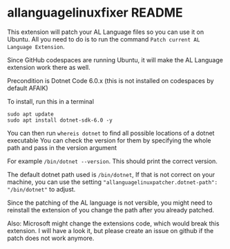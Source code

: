 # allanguagelinuxfixer README

This extension will patch your AL Language files so you can use it on Ubuntu.
All you need to do is to run the command `Patch current AL Language Extension`.

Since GitHub codespaces are running Ubuntu, it will make the AL Language extension work there as well.

Precondition is Dotnet Code 6.0.x (this is not installed on codespaces by default AFAIK)

To install, run this in a terminal

```
sudo apt update 
sudo apt install dotnet-sdk-6.0 -y
```

You can then run `whereis dotnet` to find all possible locations of a dotnet executable
You can check the version for them by specifying the whole path and pass in the version argument

For example `/bin/dotnet --version`. This should print the correct version.

The default dotnet path used is `/bin/dotnet`, If that is not correct on your machine, you can use the setting 
`"allanguagelinuxpatcher.dotnet-path": "/bin/dotnet"` to adjust.

Since the patching of the AL language is not versible, you might need to reinstall the extension of you change the path after you already patched.

Also:
Microsoft might change the extensions code, which would break this extension. 
I will have a look it, but please create an issue on github if the patch does not work anymore.